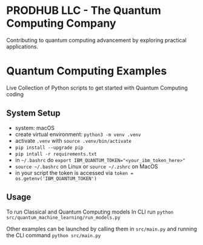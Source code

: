 # PRODHUB LLC - The Quantum Computing Company
Contributing to quantum computing advancement by exploring practical applications. 

# Quantum Computing Examples
Live Collection of Python scripts to get started with Quantum Computing coding

## System Setup
 - system: macOS
 - create virtual environment: `python3 -m venv .venv`
 - activate `.venv` with `source .venv/bin/activate`
 - `pip install --upgrade pip`
 - `pip intall -r requirements.txt`
 - in `~/.bashrc` do `export IBM_QUANTUM_TOKEN="<your_ibm_token_here>"`
 - `source ~/.bashrc` on Linux or `source ~/.zshrc` on MacOS
 - in your script the token is accessed via `token = os.getenv('IBM_QUANTUM_TOKEN')`

 ## Usage
 To run Classical and Quantum Computing models
 In CLI run `python src/quantum_machine_learning/run_models.py` 

 Other examples can be launched by calling them in `src/main.py` and 
running the CLI command `python src/main.py` 
